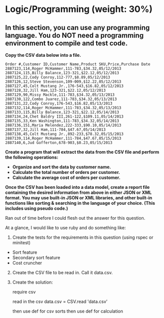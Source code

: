 # **Logic/Programming (weight: 30%)**

## **In this section, you can use any programming language. You do NOT need a programming environment to compile and test code.**

**Copy the CSV data below into a file.**

```
Order #,Customer ID,Customer Name,Product SKU,Price,Purchase Date
2887123,114,Roger McHammer,111-783,$34.32,05/12/2013
2887124,115,Billy Balance,123-321,$22.12,05/12/2013
2887125,22,Cody Conroy,112-777,$8.89,05/12/2013
2887126,12,Steve Stevenson,109-009,$12.22,05/12/2013
2887127,45,Colt Mustang Jr.,176-543,$16.82,05/12/2013
2887128,32,Jill Ham,123-321,$22.12,05/12/2013
2887129,90,Missy Mackle,111-783,$34.32,05/13/2013
2887130,122,Combo Juarez,111-783,$34.32,05/13/2013
2887131,22,Cody Conroy,176-543,$16.82,05/13/2013
2887132,114,Roger McHammer,111-783,$34.32,05/13/2013
2887133,115,Billy Balance,123-321,$22.12,05/14/2013
2887134,24,Chet Baldry III,261-122,$109.11,05/14/2013
2887135,33,Ken Washington,111-783,$34.32,05/14/2013
2887136,151,Maria Melendez,222-333,$90.10,05/14/2013
2887137,32,Jill Ham,111-784,$47.67,05/14/2013
2887138,45,Colt Mustang Jr.,892-233,$78.32,05/15/2013
2887139,114,Roger McHammer,111-784,$47.67,05/15/2013
2887140,6,Jud Gofferton,678-903,$0.23,05/15/2013
```

**Create a program that will extract the data from the CSV file and perform the following operations:**

- **Organize and sort the data by customer name.**
- **Calculate the total number of orders per customer.**
- **Calculate the average cost of orders per customer.**

**Once the CSV has been loaded into a data model, create a report file containing the desired information from above in either JSON or XML format. You may use built-in JSON or XML libraries, and other built-in functions like sorting & searching in the language of your choice. (This includes using pseudo code.)**


Ran out of time before I could flesh out the answer for this question.

At a glance, I would like to use ruby and do something like:

1.  Create the tests for the requirements in this question (using rspec or minitest)

-  Sort feature
-  Secondary sort feature
-  Cost cruncher

2.  Create the CSV file to be read in.  Call it data.csv.
3.   Create the solution:

     require csv


     read in the csv
     data.csv = CSV.read 'data.csv'

     then use def for csv sorts
     then use def for calculation 

